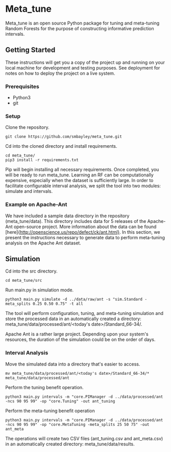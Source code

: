 # Meta_tune

Meta_tune is an open source Python package for tuning and meta-tuning Random Forests for the purpose of constructing informative prediction intervals.

## Getting Started

These instructions will get you a copy of the project up and running on your local machine for development and testing purposes. See deployment for notes on how to deploy the project on a live system.

### Prerequisites

* Python3
* git


### Setup

Clone the repository.

```
git clone https://github.com/smbayley/meta_tune.git
```

Cd into the cloned directory and install requirements.

```
cd meta_tune/
pip3 install -r requirements.txt
```

Pip will begin installing all necessary requirements. Once completed, you will be ready to run meta_tune. Learning an RF can be computationally expensive, especially when the dataset is sufficiently large. In order to facilitate configurable interval analysis, we split the tool into two modules: simulate and intervals.  

### Example on Apache-Ant
We have included a sample data directory in the repository (meta_tune/data). This directory includes data for 5 releases of the Apache-Ant open-source project. More information about the data can be found [here]{http://openscience.us/repo/defect/ck/ant.html}. In this section, we present the instructions necessary to generate data to perform meta-tuning analysis on the Apache Ant dataset.
## Simulation

Cd into the src directory.

```
cd meta_tune/src
```

Run main.py in simulation mode.

```
python3 main.py simulate -d ../data/raw/ant -s "sim.Standard -meta_splits 0.25 0.50 0.75" -t all
```
The tool will perform configuration, tuning, and meta-tuning simulation and store the processed data in an automatically created a directory: meta_tune/data/processed/ant/<today's date>/Standard_66-34/. 

Apache Ant is a rather large project. Depending upon your system's resources, the duration of the simulation could be on the order of days. 

### Interval Analysis
Move the simulated data into a directory that's easier to access.

```
mv meta_tune/data/processed/ant/<today's date>/Standard_66-34/* meta_tune/data/processed/ant
```

Perform the tuning benefit operation.

```
python3 main.py intervals -m "core.PIManager -d ../data/processed/ant -ncs 90 95 99" -op "core.Tuning" -out ant_tuning
```

Perform the meta-tuning benefit operation

```
python3 main.py intervals -m "core.PIManager -d ../data/processed/ant -ncs 90 95 99" -op "core.MetaTuning -meta_splits 25 50 75" -out ant_meta
```

The operations will create two CSV files (ant_tuning.csv and ant_meta.csv) in an automatically created directory: meta_tune/data/results.
